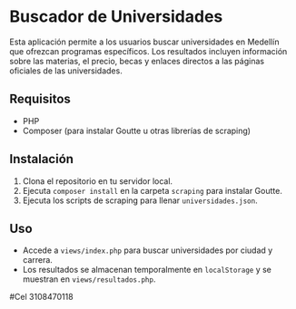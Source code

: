 # Buscador de Universidades

Esta aplicación permite a los usuarios buscar universidades en Medellín que ofrezcan programas específicos. Los resultados incluyen información sobre las materias, el precio, becas y enlaces directos a las páginas oficiales de las universidades.

## Requisitos
- PHP
- Composer (para instalar Goutte u otras librerías de scraping)

## Instalación
1. Clona el repositorio en tu servidor local.
2. Ejecuta `composer install` en la carpeta `scraping` para instalar Goutte.
3. Ejecuta los scripts de scraping para llenar `universidades.json`.

## Uso
- Accede a `views/index.php` para buscar universidades por ciudad y carrera.
- Los resultados se almacenan temporalmente en `localStorage` y se muestran en `views/resultados.php`.


#Cel 3108470118 
